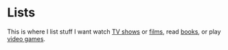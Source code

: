 # Lists

This is where I list stuff I want watch [TV shows](tv-shows.md) or [films](films.md), read [books](books.md), or play [video games](video-games.md).
